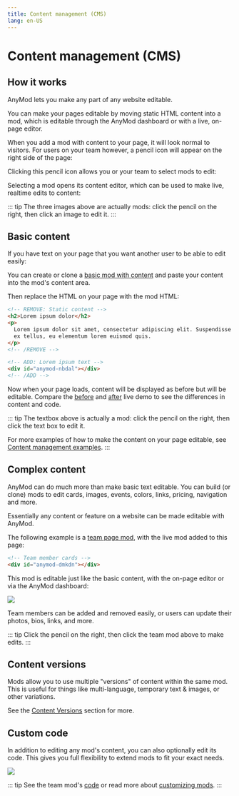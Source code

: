 ```yaml
---
title: Content management (CMS)
lang: en-US
---
```


# Content management (CMS)

<sandbox/>

## How it works

AnyMod lets you make any part of any website editable.

You can make your pages editable by moving static HTML content into a mod, which is editable through the AnyMod dashboard or with a live, on-page editor.

When you add a mod with content to your page, it will look normal to visitors. For users on your team however, a pencil icon will appear on the right side of the page:

<div class="mod-container">
  <!-- [Sandbox] Image CMS-01 -->
  <mod mod-key="bbdbd"/>
</div>

Clicking this pencil icon allows you or your team to select mods to edit:

<div class="mod-container">
  <!-- [Sandbox] Image CMS-02 -->
  <mod mod-key="rbnba"/>
</div>

Selecting a mod opens its content editor, which can be used to make live, realtime edits to content:

<div class="mod-container">
  <!-- [Sandbox] Image CMS-03 -->
  <mod mod-key="ooloa"/>
</div>

::: tip
The three images above are actually mods: click the pencil <sandbox-inline/> on the right, then click an image to edit it.
:::

## Basic content

If you have text on your page that you want another user to be able to edit easily:

<div class="mod-container">
  <!-- [Sandbox] Basic content example CMS-04 -->
  <mod mod-key="akbkr"/>
</div>

You can create or clone a [basic mod with content](https://anymod.com/mod/nbdal/content) and paste your content into the mod's content area.

Then replace the HTML on your page with the mod HTML:

```html
<!-- REMOVE: Static content -->
<h2>Lorem ipsum dolor</h2>
<p>
  Lorem ipsum dolor sit amet, consectetur adipiscing elit. Suspendisse imperdiet
  ex tellus, eu elementum lorem euismod quis.
</p>
<!-- /REMOVE -->

<!-- ADD: Lorem ipsum text -->
<div id="anymod-nbdal"></div>
<!-- /ADD -->
```

Now when your page loads, content will be displayed as before but will be editable. Compare the [before](/live-demos/cms-before.html) and [after](/live-demos/cms-after.html) live demo to see the differences in content and code.

::: tip
The textbox above is actually a mod: click the pencil <sandbox-inline/> on the right, then click the text box to edit it.

For more examples of how to make the content on your page editable, see [Content management examples](/examples/#content-management).
:::

## Complex content

AnyMod can do much more than make basic text editable. You can build (or clone) mods to edit cards, images, events, colors, links, pricing, navigation and more.

Essentially any content or feature on a website can be made editable with AnyMod.

The following example is a [team page mod](https://anymod.com/mod/dmkdn), with the live mod added to this page:

```html
<!-- Team member cards -->
<div id="anymod-dmkdn"></div>
```

<mod :mod-key="'kokla'"/>

This mod is editable just like the basic content, with the on-page editor or via the AnyMod dashboard:

<img src="https://res.cloudinary.com/component/image/upload/v1562704535/guide/cms-complex-content.png">

Team members can be added and removed easily, or users can update their photos, bios, links, and more.

::: tip
Click the pencil <sandbox-inline/> on the right, then click the team mod above to make edits.
:::

## Content versions

Mods allow you to use multiple "versions" of content within the same mod. This is useful for things like multi-language, temporary text & images, or other variations.

See the [Content Versions](/guide/content-versions.html) section for more.

## Custom code

In addition to editing any mod's content, you can also optionally edit its code. This gives you full flexibility to extend mods to fit your exact needs.

<img src="https://res.cloudinary.com/component/image/upload/v1562704535/guide/cms-custom-code.png">

::: tip
See the team mod's [code](https://anymod.com/mod/dmkdn) or read more about [customizing mods](/guide/custom-mods.html).
:::

